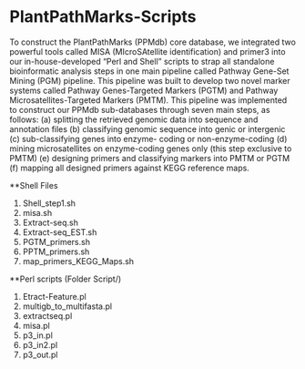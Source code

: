 # PlantPathMarks-Scripts
To construct the PlantPathMarks (PPMdb) core database, we integrated two powerful tools called MISA
(MIcroSAtellite identification) and primer3 into our in-house-developed “Perl and Shell”
scripts to strap all standalone bioinformatic analysis steps in one main pipeline called Pathway
Gene-Set Mining (PGM) pipeline. This pipeline was built to develop two novel marker systems
called Pathway Genes-Targeted Markers (PGTM) and Pathway Microsatellites-Targeted Markers
(PMTM). This pipeline was implemented to construct our PPMdb sub-databases through seven
main steps, as follows: (a) splitting the retrieved genomic data into sequence and annotation files
(b) classifying genomic sequence into genic or intergenic (c) sub-classifying genes into enzyme-
coding or non-enzyme-coding (d) mining microsatellites on enzyme-coding genes only (this step
exclusive to PMTM) (e) designing primers and classifying markers into PMTM or PGTM (f)
mapping all designed primers against KEGG reference maps.

**Shell Files
1. Shell_step1.sh
2. misa.sh
3. Extract-seq.sh
4. Extract-seq_EST.sh
5. PGTM_primers.sh
6. PPTM_primers.sh
7. map_primers_KEGG_Maps.sh

**Perl scripts (Folder Script/)
1. Etract-Feature.pl
2. multigb_to_multifasta.pl
3. extractseq.pl
4. misa.pl
5. p3_in.pl
6. p3_in2.pl
7. p3_out.pl
